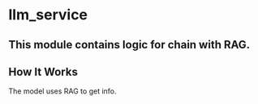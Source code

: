 # llm_service

## This module contains logic for chain with RAG.

## How It Works
The model uses RAG to get info.
